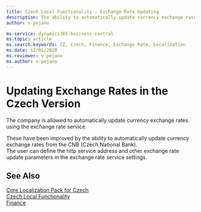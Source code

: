 ```yaml
---
title: Czech Local Functionality - Exchange Rate Updating
description: The ability to automatically update currency exchange rates from the CNB (Czech National Bank) in the Czech version of Business Central.
author: v-pejano

ms-service: dynamics365-business-central
ms.topic: article
ms.search.keywords: CZ, Czech, Finance, Exchange Rate, Localization
ms.date: 12/01/2020
ms.reviewer: v-pejano
ms.author: v-pejano
---
```


# Updating Exchange Rates in the Czech Version

The company is allowed to automatically update currency exchange rates using the exchange rate service.  

These have been improved by the ability to automatically update currency exchange rates from the CNB (Czech National Bank).  
The user can define the http service address and other exchange rate update parameters in the exchange rate service settings.

## See Also

[Core Localization Pack for Czech](ui-extensions-core-localization-pack-cz.md)  
[Czech Local Functionality](czech-local-functionality.md)  
[Finance](../../finance.md)  
